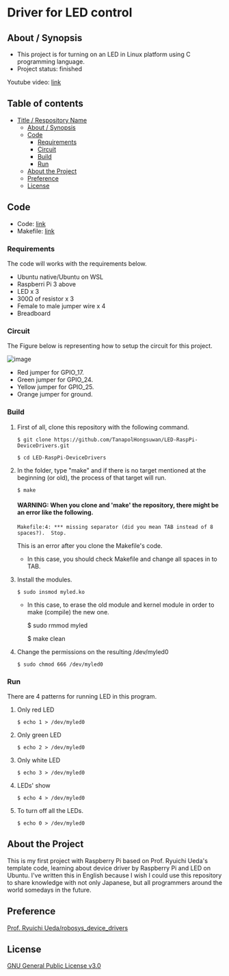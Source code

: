 # Driver for LED control

## About / Synopsis

* This project is for turning on an LED in Linux platform using C programming language.
* Project status: finished

Youtube video: [link](https://)

## Table of contents

* [Title / Respository Name](#title--repository-name)
  * [About / Synopsis](#about--synopsis)
  * [Code](#code)
    * [Requirements](#requirements)
    * [Circuit](#circuit)
    * [Build](#build)
    * [Run](#run)
  * [About the Project](#about-the-project)
  * [Preference](#preference)
  * [License](#license)
  
## Code

* Code: [link](https://github.com/TanapolHongsuwan/LED-with-Raspberri-Pi/blob/main/myled.c)
* Makefile: [link](https://github.com/TanapolHongsuwan/LED-with-Raspberri-Pi/blob/main/Makefile)

### Requirements

The code will works with the requirements below.

  * Ubuntu native/Ubuntu on WSL
  * Raspberri Pi 3 above
  * LED x 3
  * 300Ω of resistor x 3
  * Female to male jumper wire x 4
  * Breadboard
  
### Circuit

The Figure below is representing how to setup the circuit for this project.

![image](https://files.slack.com/files-tmb/T01A33E16F4-F01GEET71DW-01302458b7/image_from_ios_720.jpg)

* Red jumper for GPIO_17.
* Green jumper for GPIO_24.
* Yellow jumper for GPIO_25.
* Orange jumper for ground.

### Build

1. First of all, clone this repository with the following command.

       $ git clone https://github.com/TanapolHongsuwan/LED-RaspPi-DeviceDrivers.git
       
       $ cd LED-RaspPi-DeviceDrivers
       
  
2. In the folder, type "make" and if there is no target mentioned at the beginning (or old), the process of that target will run.

       $ make
       
     #### WARNING: When you clone and 'make' the repository, there might be an error like the following. 
     
       Makefile:4: *** missing separator (did you mean TAB instead of 8 spaces?).  Stop.
       
   This is an error after you clone the Makefile's code.
   
   * In this case, you should check Makefile and change all spaces in to TAB.
  
3. Install the modules.

       $ sudo insmod myled.ko
  
   * In this case, to erase the old module and kernel module in order to make (compile) the new one.
    
       $ sudo rmmod myled
       
       $ make clean
  
4. Change the permissions on the resulting  /dev/myled0

       $ sudo chmod 666 /dev/myled0
  
### Run

There are 4 patterns for running LED in this program.

1. Only red LED

       $ echo 1 > /dev/myled0
  
2. Only green LED

       $ echo 2 > /dev/myled0
  
3. Only white LED

       $ echo 3 > /dev/myled0
  
4. LEDs' show

       $ echo 4 > /dev/myled0
  
5. To turn off all the LEDs.

       $ echo 0 > /dev/myled0
  
## About the Project

This is my first project with Raspberry Pi based on Prof. Ryuichi Ueda's template code, learning about device driver by Raspberry Pi and LED on Ubuntu. I've written this in English because I wish I could use this repository to share knowledge with not only Japanese, but all programmers around the world somedays in the future.

## Preference

[Prof. Ryuichi Ueda/robosys_device_drivers](https://github.com/ryuichiueda/robosys_device_drivers)

## License

[GNU General Public License v3.0](https://github.com/TanapolHongsuwan/LED-with-Raspberri-Pi/blob/main/LICENSE/)
